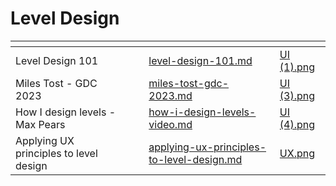 # Level Design



<table data-card-size="large" data-view="cards" data-full-width="true"><thead><tr><th></th><th data-hidden></th><th data-hidden></th><th data-hidden data-card-target data-type="content-ref"></th><th data-hidden data-card-cover data-type="files"></th></tr></thead><tbody><tr><td>Level Design 101</td><td></td><td></td><td><a href="level-design-101.md">level-design-101.md</a></td><td><a href="../../.gitbook/assets/UI (1).png">UI (1).png</a></td></tr><tr><td>Miles Tost - GDC 2023</td><td></td><td></td><td><a href="miles-tost-gdc-2023.md">miles-tost-gdc-2023.md</a></td><td><a href="../../.gitbook/assets/UI (3).png">UI (3).png</a></td></tr><tr><td>How I design levels - Max Pears</td><td></td><td></td><td><a href="how-i-design-levels-video.md">how-i-design-levels-video.md</a></td><td><a href="../../.gitbook/assets/UI (4).png">UI (4).png</a></td></tr><tr><td>Applying UX principles to level design</td><td></td><td></td><td><a href="applying-ux-principles-to-level-design.md">applying-ux-principles-to-level-design.md</a></td><td><a href="../../.gitbook/assets/UX.png">UX.png</a></td></tr></tbody></table>
